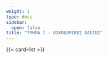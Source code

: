 ```yaml
---
weight: 1
type: docs
sidebar:
  open: false
title: "ΤΜΗΜΑ I - ΟΙΚΟΔΟΜΙΚΕΣ ΑΔΕΙΕΣ"
---
```


{{< card-list >}}
